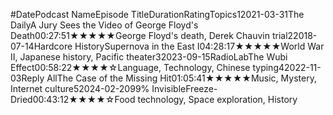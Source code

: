 #DatePodcast NameEpisode TitleDurationRatingTopics12021-03-31The DailyA Jury Sees the Video of George Floyd's Death00:27:51★★★★★George Floyd's death, Derek Chauvin trial22018-07-14Hardcore HistorySupernova in the East I04:28:17★★★★★World War II, Japanese history, Pacific theater32023-09-15RadioLabThe Wubi Effect00:58:22★★★★☆Language, Technology, Chinese typing42022-11-03Reply AllThe Case of the Missing Hit01:05:41★★★★★Music, Mystery, Internet culture52024-02-2099% InvisibleFreeze-Dried00:43:12★★★★☆Food technology, Space exploration, History
